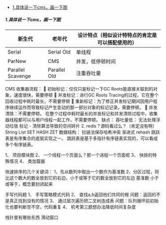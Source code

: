 <!-- GFM-TOC -->
* [1.具体说一下cms，画一下图](#1.具体说一下cms，画一下图)
<!-- GFM-TOC -->



##### 1.具体说一下cms，画一下图


 |新生代	 |老年代 |	设计特点（相似设计特特点的肯定是可以搭配使用的） |
 ---|---|---
Serial |	Serial Old	 |单线程
ParNew |	CMS	 |并发，低停顿时间
Parallel Scavenge  |	Parallel Old |	注重吞吐量

CMS 收集器流程：
	初始标记：仅仅只是标记一下GC Roots能直接关联到的对象，速度很快，需要停顿
	并发标记：进行GC Roots Tracing的过程，它在整个回收过程中耗时最长，不需要停顿
	重新标记：为了修正并发标记期间因用户程序继续运作而导致标记产生变动的那一部分对象的标记记录，需要停顿。
	并发清除：不需要停顿。
在整个过程中耗时最长的并发标记和并发清除过程中，收集器线程都可以与用户线程一起工作，不需要停顿。
缺点：
吞吐量低：
无法处理浮动垃圾
标记 - 清除算法导致的空间碎片
2.	redis？源码看过么？（肯定没有啊）
String
List
SET
HASH
ZET
数据结构：
拉链法保存哈希冲突
渐进式 rehash
跳跃表是有序集合的底层实现之一。
       跳跃表是基于多指针有序链表实现的，可以看成多个有序链表。

1、	项目模块图
2、	一个线程一个页面么？那一个进程一个页面呢
3、	快排的特殊情况
4、	类加载器

快速排序的几个关键词：
1、先从数列中取出一个数作为基准数
2、分区过程，将比这个数大的数全放到它的右边，小于或等于它的数全放到它的左边
基准数
小于或等于，概念要封闭起来

手写代码题
1、	手写策略模式代码
2、	查找a,b返回他们共同的根
问题：返回的不是真正找到没有的情况
3、	通过层次遍历把二叉树连成表
问题：队列循环前初始化也要判断空不空，代码重复
4、	机考第三题想办法降低时间复杂度

栈针里有哪些东西
滑动窗口
 
